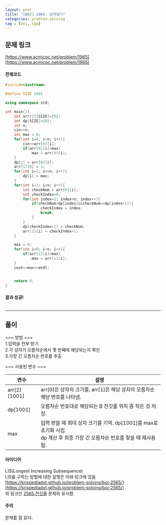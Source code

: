 ```yaml
---
layout: post
title: "[BOJ] 1965. 상자넣기"
categories: problem-solving
tag : [boj, cpp]
---
```


## 문제 링크<br>
 [https://www.acmicpc.net/problem/1965](https://www.acmicpc.net/problem/1965)<br>


#### 전체코드<br>

```cpp
#include<iostream>

#define SIZE 1001

using namespace std;

int main(){
    int arr[2][SIZE]={0};
    int dp[SIZE]={0};
    int n;
    cin>>n;
    int max = 0;
    for(int i=0; i<n; i++){
        cin>>arr[0][i];
        if(arr[0][i]>max)
            max = arr[0][i];
    }
    dp[1] = arr[0][0];
    arr[1][0] = 1;
    for(int i=2; i<=n; i++){
        dp[i] = max;
    }
    for(int i=1; i<n; i++){
        int checkNum = arr[0][i];
        int checkIndex=0;
        for(int index=1; index<n; index++){
            if(checkNum>dp[index]&&checkNum<=dp[index+1]){
                checkIndex = index;
                break;
            }
        }
        dp[checkIndex+1] = checkNum;
        arr[1][i] = checkIndex+1;
    }

    max = 0;
    for(int i=0; i<n; i++){
        if(arr[1][i]>max)
            max = arr[1][i];
    }
    cout<<max<<endl;


    return 0;
}
```

#### 결과 성공!<br>
![]()

---

## 풀이<br>
=== 방법 ===  
1.입력을 전부 받기  
2.각 상자가 오름차순에서 몇 번째에 해당되는지 확인  
3.가장 긴 오름차순 번호를 추출

=== 사용된 변수 ===  

| 변수        | 설명           |
| ------------- | ------------- |
| arr[2][1001] | arr[0]은 상자의 크기를, arr[1]은 해당 상자의 오름차순 해당 번호를 나타냄.|  
| dp[1001] | 오름차순 번호대로 해당되는 B 전깃줄 위치 중 작은 것 저장.|
| max | 입력 받을 때 최대 상자 크기를 기억. dp[1001]를 max로 초기화 시킴.<br> dp 걔산 후 최종 가장 긴 오름차순 번호를 찾을 때 재사용됨. |

#### 아이디어 <br>
LIS(Longest Increasing Subsequence)  
LIS를 구하는 방법에 대한 설명은 아래 링크에 있음  
[https://krispediadot.github.io/problem-solving/boj-2565/](https://krispediadot.github.io/problem-solving/boj-2565/)  
위 링크인 [2565.전깃줄](https://www.acmicpc.net/problem/2565) 문제와 유사함.  

#### 주의 <br> 
문제를 잘 읽자. 
